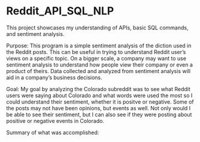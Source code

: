 # Reddit_API_SQL_NLP
This project showcases my understanding of APIs, basic SQL commands, and sentiment analysis. 

Purpose: This program is a simple sentiment analysis of the diction used in the Reddit posts. This can be useful in trying to understand Reddit user’s views on a specific topic. On a bigger scale, a company may want to use sentiment analysis to understand how people view their company or even a product of theirs. Data collected and analyzed from sentiment analysis will aid in a company’s business decisions.

Goal: My goal by analyzing the Colorado subreddit was to see what Reddit users were saying about Colorado and what words were used the most so I could understand their sentiment, whether it is positve or negative. Some of the posts may not have been opinions, but events as well. Not only would I be able to see their sentiment, but I can also see if they were posting about positive or negative events in Colorado.

Summary of what was accomplished: 
